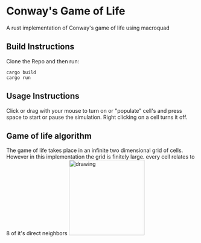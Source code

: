 # Conway's Game of Life
A rust implementation of Conway's game of life using macroquad
## Build Instructions
Clone the Repo and then run:
```
cargo build
cargo run
```
## Usage Instructions
Click or drag with your mouse to turn on or "populate" cell's and press space to start or pause the simulation. Right clicking on a cell turns it off.

## Game of life algorithm
The game of life takes place in an infinite two dimensional grid of cells. However in this implementation the grid is finitely large. every cell relates to 8 of it's direct neighbors
<img src="drawing.jpg" alt="drawing" width="200"/>
